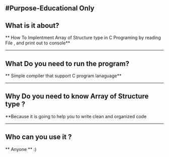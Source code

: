 #Purpose-Educational Only 
----------------------------------------------------------------------------------------------------------
## What is it about?

** How To Implentment Array of Structure type in C Programing by reading File , and print out to console**

----------------------------------------------------------------------------------------------------------

## What Do you need to run the program?

** Simple compiler that support C program lanaguage**

----------------------------------------------------------------------------------------------------------

## Why Do you need to know Array of Structure type ?

**Because it is going to help you to write clean and organized code

----------------------------------------------------------------------------------------------------------

## Who can you use it ?

** Anyone ** :)


